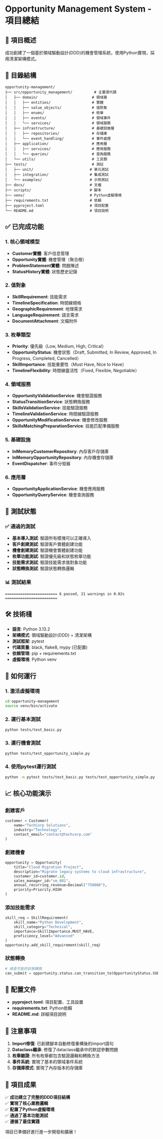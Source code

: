 # Opportunity Management System - 項目總結

## 🎯 項目概述

成功創建了一個基於領域驅動設計(DDD)的機會管理系統，使用Python實現，採用清潔架構模式。

## 📁 目錄結構

```
opportunity-management/
├── src/opportunity_management/          # 主要源代碼
│   ├── domain/                         # 領域層
│   │   ├── entities/                   # 實體
│   │   ├── value_objects/              # 值對象
│   │   ├── enums/                      # 枚舉
│   │   ├── events/                     # 領域事件
│   │   └── services/                   # 領域服務
│   ├── infrastructure/                 # 基礎設施層
│   │   ├── repositories/               # 存儲庫
│   │   └── event_handling/             # 事件處理
│   ├── application/                    # 應用層
│   │   ├── services/                   # 應用服務
│   │   └── queries/                    # 查詢服務
│   └── utils/                          # 工具類
├── tests/                              # 測試
│   ├── unit/                          # 單元測試
│   ├── integration/                   # 集成測試
│   └── examples/                      # 示例測試
├── docs/                              # 文檔
├── scripts/                           # 腳本
├── venv/                              # Python虛擬環境
├── requirements.txt                   # 依賴
├── pyproject.toml                     # 項目配置
└── README.md                          # 項目說明
```

## ✅ 已完成功能

### 1. 核心領域模型
- **Customer實體**: 客戶信息管理
- **Opportunity實體**: 機會管理（聚合根）
- **ProblemStatement實體**: 問題陳述
- **StatusHistory實體**: 狀態歷史記錄

### 2. 值對象
- **SkillRequirement**: 技能需求
- **TimelineSpecification**: 時間線規格
- **GeographicRequirement**: 地理需求
- **LanguageRequirement**: 語言需求
- **DocumentAttachment**: 文檔附件

### 3. 枚舉類型
- **Priority**: 優先級（Low, Medium, High, Critical）
- **OpportunityStatus**: 機會狀態（Draft, Submitted, In Review, Approved, In Progress, Completed, Cancelled）
- **SkillImportance**: 技能重要性（Must Have, Nice to Have）
- **TimelineFlexibility**: 時間線靈活性（Fixed, Flexible, Negotiable）

### 4. 領域服務
- **OpportunityValidationService**: 機會驗證服務
- **StatusTransitionService**: 狀態轉換服務
- **SkillsValidationService**: 技能驗證服務
- **TimelineValidationService**: 時間線驗證服務
- **OpportunityModificationService**: 機會修改服務
- **SkillsMatchingPreparationService**: 技能匹配準備服務

### 5. 基礎設施
- **InMemoryCustomerRepository**: 內存客戶存儲庫
- **InMemoryOpportunityRepository**: 內存機會存儲庫
- **EventDispatcher**: 事件分發器

### 6. 應用層
- **OpportunityApplicationService**: 機會應用服務
- **OpportunityQueryService**: 機會查詢服務

## 🧪 測試狀態

### ✅ 通過的測試
- **基本導入測試**: 驗證所有模塊可以正確導入
- **客戶創建測試**: 驗證客戶實體創建功能
- **機會創建測試**: 驗證機會實體創建功能
- **枚舉功能測試**: 驗證優先級和狀態枚舉功能
- **技能需求測試**: 驗證技能需求值對象功能
- **狀態轉換測試**: 驗證狀態轉換邏輯

### 📊 測試結果
```
======================== 6 passed, 21 warnings in 0.02s ========================
```

## 🛠 技術棧

- **語言**: Python 3.13.2
- **架構模式**: 領域驅動設計(DDD) + 清潔架構
- **測試框架**: pytest
- **代碼質量**: black, flake8, mypy (已配置)
- **依賴管理**: pip + requirements.txt
- **虛擬環境**: Python venv

## 🚀 如何運行

### 1. 激活虛擬環境
```bash
cd opportunity-management
source venv/bin/activate
```

### 2. 運行基本測試
```bash
python tests/test_basic.py
```

### 3. 運行機會測試
```bash
python tests/test_opportunity_simple.py
```

### 4. 使用pytest運行測試
```bash
python -m pytest tests/test_basic.py tests/test_opportunity_simple.py -v
```

## 📈 核心功能演示

### 創建客戶
```python
customer = Customer(
    name="TechCorp Solutions",
    industry="Technology",
    contact_email="contact@techcorp.com"
)
```

### 創建機會
```python
opportunity = Opportunity(
    title="Cloud Migration Project",
    description="Migrate legacy systems to cloud infrastructure",
    customer_id=customer.id,
    sales_manager_id="sm_001",
    annual_recurring_revenue=Decimal("750000"),
    priority=Priority.HIGH
)
```

### 添加技能需求
```python
skill_req = SkillRequirement(
    skill_name="Python Development",
    skill_category="Technical",
    importance=SkillImportance.MUST_HAVE,
    proficiency_level="Advanced"
)
opportunity.add_skill_requirement(skill_req)
```

### 狀態轉換
```python
# 檢查可能的狀態轉換
can_submit = opportunity.status.can_transition_to(OpportunityStatus.SUBMITTED)
```

## 🔧 配置文件

- **pyproject.toml**: 項目配置、工具設置
- **requirements.txt**: Python依賴
- **README.md**: 詳細項目說明

## 📝 注意事項

1. **Import修復**: 已創建腳本自動修復重構後的import語句
2. **Dataclass繼承**: 修復了dataclass繼承中的默認參數問題
3. **枚舉驗證**: 所有枚舉都包含驗證邏輯和轉換方法
4. **事件系統**: 實現了基本的領域事件系統
5. **存儲庫模式**: 實現了內存版本的存儲庫

## 🎉 項目成果

✅ **成功建立了完整的DDD項目結構**  
✅ **實現了核心業務邏輯**  
✅ **配置了Python虛擬環境**  
✅ **通過了基本功能測試**  
✅ **遵循了最佳實踐**  

項目已準備好進行進一步開發和擴展！
